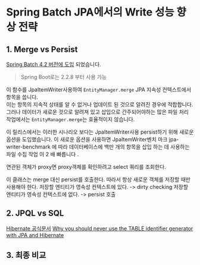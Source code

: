 # Spring Batch JPA에서의 Write 성능 향상 전략

## 1. Merge vs Persist

[Spring Batch 4.2 버전에 도입](https://spring.io/blog/2019/09/17/spring-batch-4-2-0-rc1-is-released#faster-writes-with-the-code-jpaitemwriter-code) 되었습니다.

> Spring Boot로는 2.2.8 부터 사용 가능

이 함수를 JpaItemWriter사용하여 ```EntityManager.merge```
JPA 지속성 컨텍스트에서 항목을 씁니다.  
이는 항목의 지속적 상태를 알 수 없거나 업데이트 된 것으로 알려진 경우에 적합합니다. 그러나 데이터가 새로운 것으로 알려져 있고 삽입으로 간주되어야하는 많은 파일 처리 작업에서는 ```EntityManager.merge```는 효율적이지 않습니다.

이 릴리스에서는 이러한 시나리오 보다는 JpaItemWriter사용 persist하기 위해 새로운 옵션을 도입했습니다. 
이 새로운 옵션을 사용하면 JpaItemWriter벤치 마크 jpa-writer-benchmark 에 따라 데이터베이스에 백만 개의 항목을 삽입 하는 데 사용하는 파일 수집 작업 이 2 배 빠릅니다 .

연관된 객체가 proxy면 proxy객체를 확인하려고 select 쿼리를 조회한다.

이 클래스는 merge 대신 persist를 호출한다. 따라서 항상 새로운 객체를 저장할 때만 사용해야 한다.
저장할 엔티티가 영속성 컨텍스트에 있다. -> dirty checking
저장할 엔티티가 영속성 컨텍스트에 없다. -> persist 호출

## 2. JPQL vs SQL


[Hibernate 공식문서](https://docs.jboss.org/hibernate/orm/5.4/userguide/html_single/Hibernate_User_Guide.html#batch-session-batch-insert)
[Why you should never use the TABLE identifier generator with JPA and Hibernate](https://vladmihalcea.com/why-you-should-never-use-the-table-identifier-generator-with-jpa-and-hibernate/)

## 3. 최종 비교
